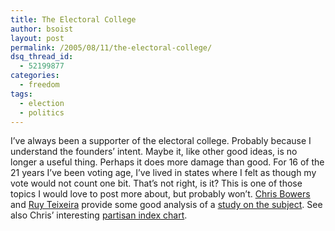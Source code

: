 ```yaml
---
title: The Electoral College
author: bsoist
layout: post
permalink: /2005/08/11/the-electoral-college/
dsq_thread_id:
  - 52199877
categories:
  - freedom
tags:
  - election
  - politics
---
```

I&#8217;ve always been a supporter of the electoral college. Probably because I understand the founders&#8217; intent. Maybe it, like other good ideas, is no longer a useful thing. Perhaps it does more damage than good. For 16 of the 21 years I&#8217;ve been voting age, I&#8217;ve lived in states where I felt as though my vote would not count one bit. That&#8217;s not right, is it? This is one of those topics I would love to post more about, but probably won&#8217;t. [Chris Bowers][1] and [Ruy Teixeira][2] provide some good analysis of a [study on the subject][3]. See also Chris&#8217; interesting [partisan index chart][4].

 [1]: http://www.mydd.com/story/2005/8/9/153410/8358
 [2]: http://www.emergingdemocraticmajorityweblog.com/donkeyrising/archives/001265.php
 [3]: http://www.fairvote.org/?page=1555
 [4]: http://www.mydd.com/balance
